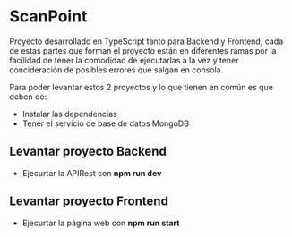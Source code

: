 # ScanPoint

Proyecto desarrollado en TypeScript tanto para Backend y Frontend, cada de estas partes que forman el proyecto están en diferentes ramas por la facilidad de tener la comodidad de ejecutarlas a la vez y tener concideración de posibles errores que salgan en consola.

Para poder levantar estos 2 proyectos y lo que tienen en común es que deben de:
- Instalar las dependencias
- Tener el servicio de base de datos MongoDB

## Levantar proyecto Backend
- Ejecurtar la APIRest con **npm run dev**

## Levantar proyecto Frontend
- Ejecurtar la página web con **npm run start**
